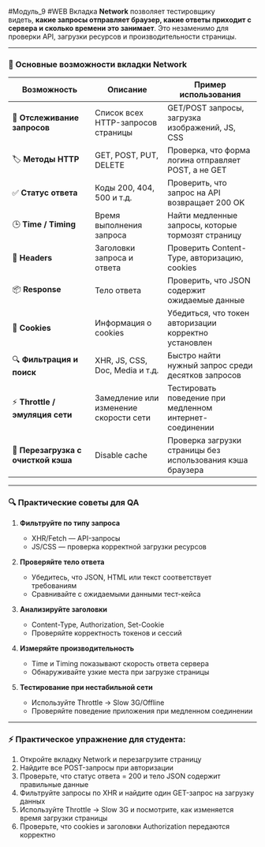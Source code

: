 #Модуль_9 #WEB
Вкладка **Network** позволяет тестировщику видеть, **какие запросы отправляет браузер, какие ответы приходит с сервера и сколько времени это занимает**. Это незаменимо для проверки API, загрузки ресурсов и производительности страницы.

---

### 🔹 Основные возможности вкладки Network

| Возможность                         | Описание                               | Пример использования                                       |
| ----------------------------------- | -------------------------------------- | ---------------------------------------------------------- |
| 🔄 **Отслеживание запросов**        | Список всех HTTP-запросов страницы     | GET/POST запросы, загрузка изображений, JS, CSS            |
| 🏷️ **Методы HTTP**                 | GET, POST, PUT, DELETE                 | Проверка, что форма логина отправляет POST, а не GET       |
| ✅ **Статус ответа**                 | Коды 200, 404, 500 и т.д.              | Проверить, что запрос на API возвращает 200 OK             |
| 🕒 **Time / Timing**                | Время выполнения запроса               | Найти медленные запросы, которые тормозят страницу         |
| 📜 **Headers**                      | Заголовки запроса и ответа             | Проверить Content-Type, авторизацию, cookies               |
| 📦 **Response**                     | Тело ответа                            | Проверить, что JSON содержит ожидаемые данные              |
| 🍪 **Cookies**                      | Информация о cookies                   | Убедиться, что токен авторизации корректно установлен      |
| 🔍 **Фильтрация и поиск**           | XHR, JS, CSS, Doc, Media и т.д.        | Быстро найти нужный запрос среди десятков запросов         |
| ⚡ **Throttle / эмуляция сети**      | Замедление или изменение скорости сети | Тестировать поведение при медленном интернет-соединении    |
| 🔁 **Перезагрузка с очисткой кэша** | Disable cache                          | Проверка загрузки страницы без использования кэша браузера |

---

### 🔍 **Практические советы для QA**

1. **Фильтруйте по типу запроса**
    - XHR/Fetch — API-запросы
    - JS/CSS — проверка корректной загрузки ресурсов
        
2. **Проверяйте тело ответа**
    - Убедитесь, что JSON, HTML или текст соответствует требованиям
    - Сравнивайте с ожидаемыми данными тест-кейса
        
3. **Анализируйте заголовки**
    - Content-Type, Authorization, Set-Cookie
    - Проверяйте корректность токенов и сессий
        
4. **Измеряйте производительность**
    - Time и Timing показывают скорость ответа сервера
    - Обнаруживайте узкие места при загрузке страницы
        
5. **Тестирование при нестабильной сети**
    - Используйте Throttle → Slow 3G/Offline
    - Проверяйте поведение приложения при медленном соединении
        

---

### ⚡ **Практическое упражнение для студента:**

1. Откройте вкладку Network и перезагрузите страницу
2. Найдите все POST-запросы при авторизации
3. Проверьте, что статус ответа = 200 и тело JSON содержит правильные данные
4. Фильтруйте запросы по XHR и найдите один GET-запрос на загрузку данных
5. Используйте Throttle → Slow 3G и посмотрите, как изменяется время загрузки страницы
6. Проверьте, что cookies и заголовки Authorization передаются корректно